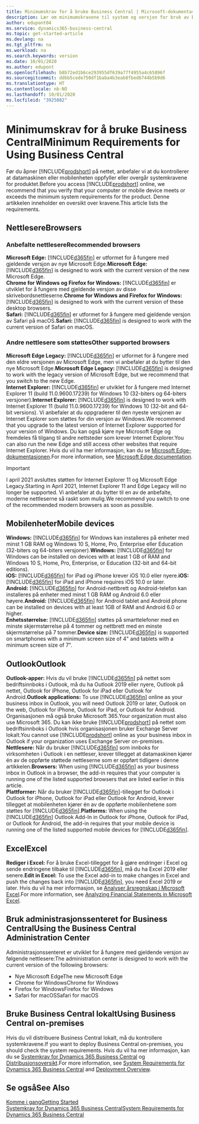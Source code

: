 ```yaml
---
title: Minimumskrav for å bruke Business Central | Microsoft-dokumentasjon
description: Lær om minimumskravene til system og versjon for bruk av Business Central på nettet.
author: edupont04
ms.service: dynamics365-business-central
ms.topic: get-started-article
ms.devlang: na
ms.tgt_pltfrm: na
ms.workload: na
ms.search.keywords: version
ms.date: 10/01/2020
ms.author: edupont
ms.openlocfilehash: b8b72ed1b6ce293955df639a77f4955a4c65896f
ms.sourcegitcommit: ddbb5cede750df1baba4b3eab8fbed6744b5b9d6
ms.translationtype: HT
ms.contentlocale: nb-NO
ms.lasthandoff: 10/01/2020
ms.locfileid: "3925082"
---
```

# <a name="minimum-requirements-for-using-business-central"></a><span data-ttu-id="5dbc1-103">Minimumskrav for å bruke Business Central</span><span class="sxs-lookup"><span data-stu-id="5dbc1-103">Minimum Requirements for Using Business Central</span></span>

<span data-ttu-id="5dbc1-104">Før du åpner [!INCLUDE[prodshort](includes/prodshort.md)] på nettet, anbefaler vi at du kontrollerer at datamaskinen eller mobilenheten oppfyller eller overgår systemkravene for produktet.</span><span class="sxs-lookup"><span data-stu-id="5dbc1-104">Before you access [!INCLUDE[prodshort](includes/prodshort.md)] online, we recommend that you verify that your computer or mobile device meets or exceeds the minimum system requirements for the product.</span></span> <span data-ttu-id="5dbc1-105">Denne artikkelen inneholder en oversikt over kravene.</span><span class="sxs-lookup"><span data-stu-id="5dbc1-105">This article lists the requirements.</span></span>  

## <a name="browsers"></a><span data-ttu-id="5dbc1-106">Nettlesere</span><span class="sxs-lookup"><span data-stu-id="5dbc1-106">Browsers</span></span>

### <a name="recommended-browsers"></a><span data-ttu-id="5dbc1-107">Anbefalte nettlesere</span><span class="sxs-lookup"><span data-stu-id="5dbc1-107">Recommended browsers</span></span>

<span data-ttu-id="5dbc1-108">**Microsoft Edge:** [!INCLUDE[d365fin](includes/d365fin_md.md)] er utformet for å fungere med gjeldende versjon av nye Microsoft Edge.</span><span class="sxs-lookup"><span data-stu-id="5dbc1-108">**Microsoft Edge:** [!INCLUDE[d365fin](includes/d365fin_md.md)] is designed to work with the current version of the new Microsoft Edge.</span></span>  
<span data-ttu-id="5dbc1-109">**Chrome for Windows og Firefox for Windows:** [!INCLUDE[d365fin](includes/d365fin_md.md)] er utviklet for å fungere med gjeldende versjon av disse skrivebordsnettleserne.</span><span class="sxs-lookup"><span data-stu-id="5dbc1-109">**Chrome for Windows and Firefox for Windows:** [!INCLUDE[d365fin](includes/d365fin_md.md)] is designed to work with the current version of these desktop browsers.</span></span>  
<span data-ttu-id="5dbc1-110">**Safari:** [!INCLUDE[d365fin](includes/d365fin_md.md)] er utformet for å fungere med gjeldende versjon av Safari på macOS.</span><span class="sxs-lookup"><span data-stu-id="5dbc1-110">**Safari:** [!INCLUDE[d365fin](includes/d365fin_md.md)] is designed to work with the current version of Safari on macOS.</span></span>  

### <a name="other-supported-browsers"></a><span data-ttu-id="5dbc1-111">Andre nettlesere som støttes</span><span class="sxs-lookup"><span data-stu-id="5dbc1-111">Other supported browsers</span></span>

<span data-ttu-id="5dbc1-112">**Microsoft Edge Legacy:** [!INCLUDE[d365fin](includes/d365fin_md.md)] er utformet for å fungere med den eldre versjonen av Microsoft Edge, men vi anbefaler at du bytter til den nye Microsoft Edge.</span><span class="sxs-lookup"><span data-stu-id="5dbc1-112">**Microsoft Edge Legacy:** [!INCLUDE[d365fin](includes/d365fin_md.md)] is designed to work with the legacy version of Microsoft Edge, but we recommend that you switch to the new Edge.</span></span>  
<span data-ttu-id="5dbc1-113">**Internet Explorer:** [!INCLUDE[d365fin](includes/d365fin_md.md)] er utviklet for å fungere med Internet Explorer 11 (build 11.0.9600.17239) for Windows 10 (32-biters og 64-biters versjoner).</span><span class="sxs-lookup"><span data-stu-id="5dbc1-113">**Internet Explorer:** [!INCLUDE[d365fin](includes/d365fin_md.md)] is designed to work with Internet Explorer 11 (build 11.0.9600.17239) for Windows 10 (32-bit and 64-bit versions).</span></span> <span data-ttu-id="5dbc1-114">Vi anbefaler at du oppgraderer til den nyeste versjonen av Internet Explorer som støttes for din versjon av Windows.</span><span class="sxs-lookup"><span data-stu-id="5dbc1-114">We recommend that you upgrade to the latest version of Internet Explorer supported for your version of Windows.</span></span> <span data-ttu-id="5dbc1-115">Du kan også kjøre nye Microsoft Edge og fremdeles få tilgang til andre nettsteder som krever Internet Explorer.</span><span class="sxs-lookup"><span data-stu-id="5dbc1-115">You can also run the new Edge and still access other websites that require Internet Explorer.</span></span> <span data-ttu-id="5dbc1-116">Hvis du vil ha mer informasjon, kan du se [Microsoft Edge-dokumentasjonen](/deployedge/edge-ie-mode).</span><span class="sxs-lookup"><span data-stu-id="5dbc1-116">For more information, see [Microsoft Edge documentation](/deployedge/edge-ie-mode).</span></span>

> [!IMPORTANT]
> <span data-ttu-id="5dbc1-117">I april 2021 avsluttes støtten for Internet Explorer 11 og Microsoft Edge Legacy.</span><span class="sxs-lookup"><span data-stu-id="5dbc1-117">Starting in April 2021, Internet Explorer 11 and Edge Legacy will no longer be supported.</span></span> <span data-ttu-id="5dbc1-118">Vi anbefaler at du bytter til en av de anbefalte, moderne nettleserne så raskt som mulig.</span><span class="sxs-lookup"><span data-stu-id="5dbc1-118">We recommend you switch to one of the recommended modern browsers as soon as possible.</span></span>

## <a name="mobile-devices"></a><span data-ttu-id="5dbc1-119">Mobilenheter</span><span class="sxs-lookup"><span data-stu-id="5dbc1-119">Mobile devices</span></span>

<span data-ttu-id="5dbc1-120">**Windows:** [!INCLUDE[d365fin](includes/d365fin_md.md)] for Windows kan installeres på enheter med minst 1 GB RAM og Windows 10 S, Home, Pro, Enterprise eller Education (32-biters og 64-biters versjoner).</span><span class="sxs-lookup"><span data-stu-id="5dbc1-120">**Windows:** [!INCLUDE[d365fin](includes/d365fin_md.md)] for Windows can be installed on devices with at least 1 GB of RAM and Windows 10 S, Home, Pro, Enterprise, or Education (32-bit and 64-bit editions).</span></span>  
<span data-ttu-id="5dbc1-121">**iOS:** [!INCLUDE[d365fin](includes/d365fin_md.md)] for iPad og iPhone krever iOS 10.0 eller nyere.</span><span class="sxs-lookup"><span data-stu-id="5dbc1-121">**iOS:** [!INCLUDE[d365fin](includes/d365fin_md.md)] for iPad and iPhone requires iOS 10.0 or later.</span></span>  
<span data-ttu-id="5dbc1-122">**Android:** [!INCLUDE[d365fin](includes/d365fin_md.md)] for Android-nettbrett og Android-telefon kan installeres på enheter med minst 1 GB RAM og Android 6.0 eller høyere.</span><span class="sxs-lookup"><span data-stu-id="5dbc1-122">**Android:** [!INCLUDE[d365fin](includes/d365fin_md.md)] for Android tablet and Android phone can be installed on devices with at least 1GB of RAM and Android 6.0 or higher.</span></span>  
<span data-ttu-id="5dbc1-123">**Enhetsstørrelse:** [!INCLUDE[d365fin](includes/d365fin_md.md)] støttes på smarttelefoner med en minste skjermstørrelse på 4 tommer og nettbrett med en minste skjermstørrelse på 7 tommer.</span><span class="sxs-lookup"><span data-stu-id="5dbc1-123">**Device size:** [!INCLUDE[d365fin](includes/d365fin_md.md)] is supported on smartphones with a minimum screen size of 4" and tablets with a minimum screen size of 7".</span></span>  

## <a name="outlook"></a><span data-ttu-id="5dbc1-124">Outlook</span><span class="sxs-lookup"><span data-stu-id="5dbc1-124">Outlook</span></span>

<span data-ttu-id="5dbc1-125">**Outlook-apper:** Hvis du vil bruke [!INCLUDE[d365fin](includes/d365fin_md.md)] på nettet som bedriftsinnboks i Outlook, må du ha Outlook 2019 eller nyere, Outlook på nettet, Outlook for iPhone, Outlook for iPad eller Outlook for Android.</span><span class="sxs-lookup"><span data-stu-id="5dbc1-125">**Outlook applications:** To use [!INCLUDE[d365fin](includes/d365fin_md.md)] online as your business inbox in Outlook, you will need Outlook 2019 or later, Outlook on the web, Outlook for iPhone, Outlook for iPad, or Outlook for Android.</span></span> <span data-ttu-id="5dbc1-126">Organisasjonen må også bruke Microsoft 365.</span><span class="sxs-lookup"><span data-stu-id="5dbc1-126">Your organization must also use Microsoft 365.</span></span> <span data-ttu-id="5dbc1-127">Du kan ikke bruke [!INCLUDE[prodshort](includes/prodshort.md)] på nettet som bedriftsinnboks i Outlook hvis organisasjonen bruker Exchange Server lokalt.</span><span class="sxs-lookup"><span data-stu-id="5dbc1-127">You cannot use [!INCLUDE[prodshort](includes/prodshort.md)] online as your business inbox in Outlook if your organization uses Exchange Server on-premises.</span></span>  
<span data-ttu-id="5dbc1-128">**Nettlesere:** Når du bruker [!INCLUDE[d365fin](includes/d365fin_md.md)] som innboks for virksomheten i Outlook i en nettleser, krever tillegget at datamaskinen kjører én av de oppførte støttede nettleserne som er oppført tidligere i denne artikkelen.</span><span class="sxs-lookup"><span data-stu-id="5dbc1-128">**Browsers:** When using [!INCLUDE[d365fin](includes/d365fin_md.md)] as your business inbox in Outlook in a browser, the add-in requires that your computer is running one of the listed supported browsers that are listed earlier in this article.</span></span>  
<span data-ttu-id="5dbc1-129">**Plattformer:** Når du bruker [!INCLUDE[d365fin](includes/d365fin_md.md)]-tillegget for Outlook i Outlook for iPhone, Outlook for iPad eller Outlook for Android, krever tillegget at mobilenheten kjører én av de oppførte mobilenhetene som støttes for [!INCLUDE[d365fin](includes/d365fin_md.md)].</span><span class="sxs-lookup"><span data-stu-id="5dbc1-129">**Platforms:** When using the [!INCLUDE[d365fin](includes/d365fin_md.md)] Outlook Add-In in Outlook for iPhone, Outlook for iPad, or Outlook for Android, the add-in requires that your mobile device is running one of the listed supported mobile devices for [!INCLUDE[d365fin](includes/d365fin_md.md)].</span></span>  

## <a name="excel"></a><span data-ttu-id="5dbc1-130">Excel</span><span class="sxs-lookup"><span data-stu-id="5dbc1-130">Excel</span></span>

<span data-ttu-id="5dbc1-131">**Rediger i Excel:** For å bruke Excel-tillegget for å gjøre endringer i Excel og sende endringene tilbake til [!INCLUDE[d365fin](includes/d365fin_md.md)], må du ha Excel 2019 eller senere.</span><span class="sxs-lookup"><span data-stu-id="5dbc1-131">**Edit in Excel:** To use the Excel add-in to make changes in Excel and push the changes back into [!INCLUDE[d365fin](includes/d365fin_md.md)], you need Excel 2019 or later.</span></span> <span data-ttu-id="5dbc1-132">Hvis du vil ha mer informasjon, se [Analyser årsregnskap i Microsoft Excel](finance-analyze-excel.md).</span><span class="sxs-lookup"><span data-stu-id="5dbc1-132">For more information, see [Analyzing Financial Statements in Microsoft Excel](finance-analyze-excel.md).</span></span>  

## <a name="using-the-business-central-administration-center"></a><a name="TAC"></a> <span data-ttu-id="5dbc1-133">Bruk administrasjonssenteret for Business Central</span><span class="sxs-lookup"><span data-stu-id="5dbc1-133">Using the Business Central Administration Center</span></span>

<span data-ttu-id="5dbc1-134">Administrasjonssenteret er utviklet for å fungere med gjeldende versjon av følgende nettlesere:</span><span class="sxs-lookup"><span data-stu-id="5dbc1-134">The administration center is designed to work with the current version of the following browsers:</span></span>

- <span data-ttu-id="5dbc1-135">Nye Microsoft Edge</span><span class="sxs-lookup"><span data-stu-id="5dbc1-135">The new Microsoft Edge</span></span>
- <span data-ttu-id="5dbc1-136">Chrome for Windows</span><span class="sxs-lookup"><span data-stu-id="5dbc1-136">Chrome for Windows</span></span>
- <span data-ttu-id="5dbc1-137">Firefox for Windows</span><span class="sxs-lookup"><span data-stu-id="5dbc1-137">Firefox for Windows</span></span>
- <span data-ttu-id="5dbc1-138">Safari for macOS</span><span class="sxs-lookup"><span data-stu-id="5dbc1-138">Safari for macOS</span></span>

## <a name="using-business-central-on-premises"></a><span data-ttu-id="5dbc1-139">Bruke Business Central lokalt</span><span class="sxs-lookup"><span data-stu-id="5dbc1-139">Using Business Central on-premises</span></span>

<span data-ttu-id="5dbc1-140">Hvis du vil distribuere Business Central lokalt, må du kontrollere systemkravene.</span><span class="sxs-lookup"><span data-stu-id="5dbc1-140">If you want to deploy Business Central on-premises, you should check the system requirements.</span></span> <span data-ttu-id="5dbc1-141">Hvis du vil ha mer informasjon, kan du se [Systemkrav for Dynamics 365 Business Central](/dynamics365/business-central/dev-itpro/deployment/system-requirement-business-central-v17) og [Distribusjonsoversikt](/dynamics365/business-central/dev-itpro/deployment/deployment).</span><span class="sxs-lookup"><span data-stu-id="5dbc1-141">For more information, see [System Requirements for Dynamics 365 Business Central](/dynamics365/business-central/dev-itpro/deployment/system-requirement-business-central-v17) and [Deployment Overview](/dynamics365/business-central/dev-itpro/deployment/deployment).</span></span>  

## <a name="see-also"></a><span data-ttu-id="5dbc1-142">Se også</span><span class="sxs-lookup"><span data-stu-id="5dbc1-142">See Also</span></span>

[<span data-ttu-id="5dbc1-143">Komme i gang</span><span class="sxs-lookup"><span data-stu-id="5dbc1-143">Getting Started</span></span>](product-get-started.md)  
[<span data-ttu-id="5dbc1-144">Systemkrav for Dynamics 365 Business Central</span><span class="sxs-lookup"><span data-stu-id="5dbc1-144">System Requirements for Dynamics 365 Business Central</span></span>](/dynamics365/business-central/dev-itpro/deployment/system-requirement-business-central-v17)  
